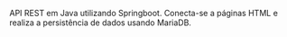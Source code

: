 API REST em Java utilizando Springboot. Conecta-se a páginas HTML e realiza a persistência de dados usando MariaDB.
